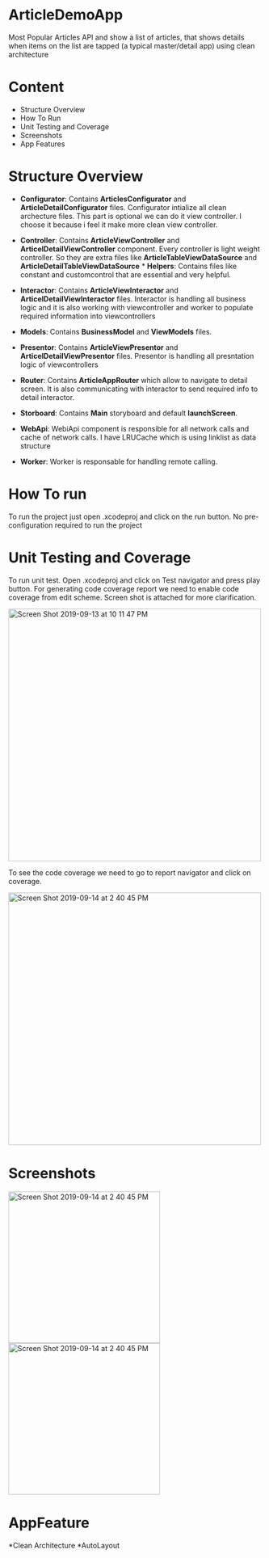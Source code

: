 # ArticleDemoApp

Most Popular Articles API and show a list of articles, that shows details when items on the list are tapped (a typical master/detail app) using clean architecture 

# Content


 * Structure Overview
 * How To Run
 * Unit Testing and Coverage
 * Screenshots
 * App Features
 
 
 # Structure Overview
 
 * **Configurator**: Contains **ArticlesConfigurator** and **ArticleDetailConfigurator** files. Configurator intialize all clean archecture files. This part is optional we can do it view controller. I choose it because i feel it make more clean view controller. 
 * **Controller**: Contains **ArticleViewController** and **ArticelDetailViewController** component. Every controller is light weight controller. So they are extra files like **ArticleTableViewDataSource** and **ArticleDetailTableViewDataSource**  * **Helpers**: Contains files like constant and customcontrol that are essential and very helpful. 
 
 * **Interactor**: Contains **ArticleViewInteractor** and **ArticelDetailViewInteractor** files. Interactor is handling all business logic and it is also working with viewcontroller and worker to populate required information into viewcontrollers 
 * **Models**: Contains **BusinessModel** and **ViewModels** files. 
 * **Presentor**: Contains **ArticleViewPresentor** and **ArticelDetailViewPresentor** files. Presentor is handling all presntation logic of viewcontrollers
  * **Router**: Contains **ArticleAppRouter** which allow to navigate to detail screen. It is also communicating with interactor to send required info to detail interactor. 
  * **Storboard**: Contains **Main** storyboard and default **launchScreen**.
   
  * **WebApi**: WebiApi component is responsible for all network calls and cache of network calls. I have LRUCache which is using linklist as data structure
  * **Worker**: Worker is responsable for handling remote calling.

# How To run

To run the project just open .xcodeproj and click on the run button. No pre-configuration required to run the project

# Unit Testing and Coverage
To run unit test. Open .xcodeproj and click on Test navigator and press play button. For generating code coverage report we need to enable code coverage from edit scheme. Screen shot is attached for more clarification. 

<img width="500" alt="Screen Shot 2019-09-13 at 10 11 47 PM" src="https://user-images.githubusercontent.com/13622096/64884792-9b80bf80-d673-11e9-9161-9aed2f2871b0.png">

To see the code coverage we need to go to report navigator and click on coverage.

<img width="500" alt="Screen Shot 2019-09-14 at 2 40 45 PM" src="https://user-images.githubusercontent.com/13622096/64906960-ba2b9880-d6fd-11e9-90f8-e8c7a622ed29.png">




# Screenshots
<img width="300" alt="Screen Shot 2019-09-14 at 2 40 45 PM" src="https://user-images.githubusercontent.com/13622096/64883896-6ffcd580-d671-11e9-8209-e1e1ba6cfc38.png">
<img width="300" alt="Screen Shot 2019-09-14 at 2 40 45 PM" src="https://user-images.githubusercontent.com/13622096/64883940-899e1d00-d671-11e9-8a16-9b48478b5d31.png">



# AppFeature
  *Clean Architecture 
  *AutoLayout
  



